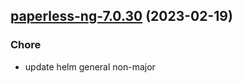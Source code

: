 

## [paperless-ng-7.0.30](https://github.com/truecharts/charts/compare/paperless-ng-7.0.29...paperless-ng-7.0.30) (2023-02-19)

### Chore

- update helm general non-major
  
  